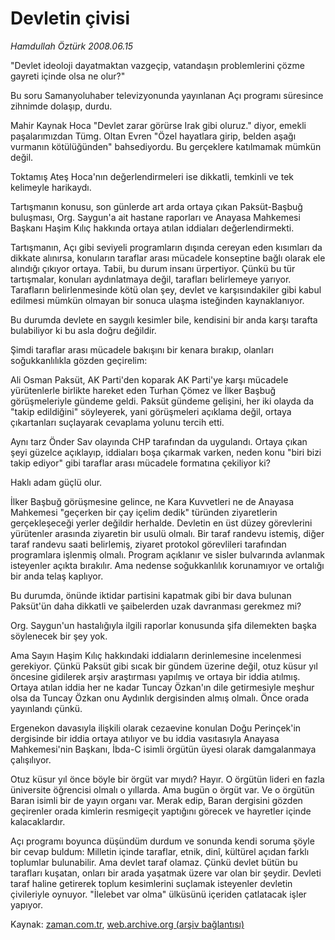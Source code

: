 # Devletin çivisi

*Hamdullah Öztürk 2008.06.15*

<tr><td class="metin" colspan="2" style="padding-top: 20px; padding-left: 5px; padding-right: 10px;">"Devlet ideoloji dayatmaktan vazgeçip, vatandaşın problemlerini çözme gayreti içinde olsa ne olur?"</td></tr><tr><td class="metin" colspan="2" style="padding-top: 20px; padding-left: 5px; padding-right: 10px;"><p>Bu soru Samanyoluhaber televizyonunda yayınlanan Açı programı süresince zihnimde dolaşıp, durdu.
<p>Mahir Kaynak Hoca "Devlet zarar görürse Irak gibi oluruz." diyor, emekli paşalarımızdan Tümg. Oltan Evren "Özel hayatlara girip, belden aşağı vurmanın kötülüğünden" bahsediyordu. Bu gerçeklere katılmamak mümkün değil.
<p>Toktamış Ateş Hoca'nın değerlendirmeleri ise dikkatli, temkinli ve tek kelimeyle harikaydı.
<p>Tartışmanın konusu, son günlerde art arda ortaya çıkan Paksüt-Başbuğ buluşması, Org. Saygun'a ait hastane raporları ve Anayasa Mahkemesi Başkanı Haşim Kılıç hakkında ortaya atılan iddiaları değerlendirmekti.
<p>Tartışmanın, Açı gibi seviyeli programların dışında cereyan eden kısımları da dikkate alınırsa, konuların taraflar arası mücadele konseptine bağlı olarak ele alındığı çıkıyor ortaya. Tabii, bu durum insanı ürpertiyor. Çünkü bu tür tartışmalar, konuları aydınlatmaya değil, tarafları belirlemeye yarıyor. Tarafların belirlenmesinde kötü olan şey, devlet ve karşısındakiler gibi kabul edilmesi mümkün olmayan bir sonuca ulaşma isteğinden kaynaklanıyor. 
<p>Bu durumda devlete en saygılı kesimler bile, kendisini bir anda karşı tarafta bulabiliyor ki bu asla doğru değildir.
<p>Şimdi taraflar arası mücadele bakışını bir kenara bırakıp, olanları soğukkanlılıkla gözden geçirelim:
<p>Ali Osman Paksüt, AK Parti'den koparak AK Parti'ye karşı mücadele yürütenlerle birlikte hareket eden Turhan Çömez ve İlker Başbuğ görüşmeleriyle gündeme geldi. Paksüt gündeme gelişini, her iki olayda da "takip edildiğini" söyleyerek, yani görüşmeleri açıklama değil, ortaya çıkartanları suçlayarak cevaplama yolunu tercih etti.
<p>Aynı tarz Önder Sav olayında CHP tarafından da uygulandı. Ortaya çıkan şeyi güzelce açıklayıp, iddiaları boşa çıkarmak varken, neden konu "biri bizi takip ediyor" gibi taraflar arası mücadele formatına çekiliyor ki?
<p>Haklı adam güçlü olur.
<p>İlker Başbuğ görüşmesine gelince, ne Kara Kuvvetleri ne de Anayasa Mahkemesi "geçerken bir çay içelim dedik" türünden ziyaretlerin gerçekleşeceği yerler değildir herhalde. Devletin en üst düzey görevlerini yürütenler arasında ziyaretin bir usulü olmalı. Bir taraf randevu istemiş, diğer taraf randevu saati belirlemiş, ziyaret protokol görevlileri tarafından programlara işlenmiş olmalı. Program açıklanır ve sisler bulvarında avlanmak isteyenler açıkta bırakılır. Ama nedense soğukkanlılık korunamıyor ve ortalığı bir anda telaş kaplıyor.
<p>Bu durumda, önünde iktidar partisini kapatmak gibi bir dava bulunan Paksüt'ün daha dikkatli ve şaibelerden uzak davranması gerekmez mi?
<p>Org. Saygun'un hastalığıyla ilgili raporlar konusunda şifa dilemekten başka söylenecek bir şey yok. 
<p>Ama Sayın Haşim Kılıç hakkındaki iddiaların derinlemesine incelenmesi gerekiyor. Çünkü Paksüt gibi sıcak bir gündem üzerine değil, otuz küsur yıl öncesine gidilerek arşiv araştırması yapılmış ve ortaya bir iddia atılmış. Ortaya atılan iddia her ne kadar Tuncay Özkan'ın dile getirmesiyle meşhur olsa da Tuncay Özkan onu Aydınlık dergisinden almış olmalı. Önce orada yayınlandı çünkü. 
<p>Ergenekon davasıyla ilişkili olarak cezaevine konulan Doğu Perinçek'in dergisinde bir iddia ortaya atılıyor ve bu iddia vasıtasıyla Anayasa Mahkemesi'nin Başkanı, İbda-C isimli örgütün üyesi olarak damgalanmaya çalışılıyor.
<p>Otuz küsur yıl önce böyle bir örgüt var mıydı? Hayır. O örgütün lideri en fazla üniversite öğrencisi olmalı o yıllarda. Ama bugün o örgüt var. Ve o örgütün Baran isimli bir de yayın organı var. Merak edip, Baran dergisini gözden geçirenler orada kimlerin resmigeçit yaptığını görecek ve hayretler içinde kalacaklardır.
<p>Açı programı boyunca düşündüm durdum ve sonunda kendi soruma şöyle bir cevap buldum: Milletin içinde taraflar, etnik, dinî, kültürel açıdan farklı toplumlar bulunabilir. Ama devlet taraf olamaz. Çünkü devlet bütün bu tarafları kuşatan, onları bir arada yaşatmak üzere var olan bir şeydir. Devleti taraf haline getirerek toplum kesimlerini suçlamak isteyenler devletin çivileriyle oynuyor. "İlelebet var olma" ülküsünü içeriden çatlatacak işler yapıyor.<br/></p></p></p></p></p></p></p></p></p></p></p></p></p></p></p></p></p></td></tr>

Kaynak: [zaman.com.tr](http://zaman.com.tr/yazar.do?yazino=702315), [web.archive.org (arşiv bağlantısı)](http://web.archive.org/web/20080804185427/http://www.zaman.com.tr:80/yazar.do?yazino=702315)
